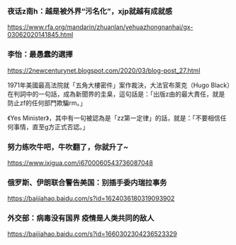 ### 夜话z南h：越是被外界“污名化”，xjp就越有成就感
https://www.rfa.org/mandarin/zhuanlan/yehuazhongnanhai/gx-03062020141845.html

### 李怡：最愚蠢的選擇
https://2newcenturynet.blogspot.com/2020/03/blog-post_27.html

1971年美國最高法院就「五角大樓密件」案作裁決，大法官布萊克（Hugo Black）在判詞中的一句話，成為新聞界的圭臬，這句話是：「出版z由的最大責任，就是防止zf的任何部門欺騙rm。」

《Yes Minister》，其中有一句被認為是「zz第一定律」的話，就是：「不要相信任何事情，直至g方正式否認。」

### 努力练吹牛吧，牛吹翻了，你就升了~
https://www.ixigua.com/i6700060543736087048

### 俄罗斯、伊朗联合警告美国：别插手委内瑞拉事务
https://baijiahao.baidu.com/s?id=1624036180319093902
### 外交部：病毒没有国界 疫情是人类共同的敌人
https://baijiahao.baidu.com/s?id=1660302304236523329
